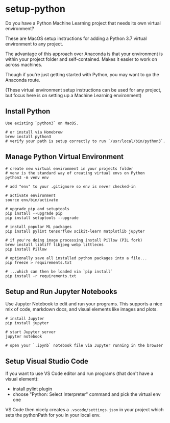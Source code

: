 # setup-python

Do you have a Python Machine Learning project that needs its own virtual environment?

These are MacOS setup instructions for adding a Python 3.7 virtual environment to any project.

The advantage of this approach over Anaconda is that your environment is within your project folder and self-contained. Makes it easier to work on across machines.

Though if you're just getting started with Python, you may want to go the Anaconda route.

(These virtual environment setup instructions can be used for any project, but focus here is on setting up a Machine Learning environment)

## Install Python

    Use existing `python3` on MacOS.

    # or install via Homebrew
    brew install python3
    # verify your path is setup correctly to run `/usr/local/bin/python3`.

## Manage Python Virtual Environment

    # create new virtual environment in your projects folder
    # venv is the standard way of creating virtual envs on Python
    python3 -m venv env

    # add "env" to your .gitignore so env is never checked-in

    # activate environment
    source env/bin/activate

    # upgrade pip and setuptools
    pip install --upgrade pip
    pip install setuptools --upgrade

    # install popular ML packages
    pip install pylint tensorflow scikit-learn matplotlib jupyter

    # if you're doing image processing install Pillow (PIL fork)
    brew install libtiff libjpeg webp littlecms
    pip install Pillow

    # optionally save all installed python packages into a file...
    pip freeze > requirements.txt

    # ...which can then be loaded via `pip install`
    pip install -r requirements.txt

## Setup and Run Jupyter Notebooks

Use Jupyter Notebook to edit and run your programs. This supports a nice mix of code, markdown docs, and visual elements like images and plots.

    # install Jupyter
    pip install jupyter

    # start Jupyter server
    jupyter notebook

    # open your `.ipynb` notebook file via Jupyter running in the browser

## Setup Visual Studio Code

If you want to use VS Code editor and run programs (that don't have a visual element):

- install pylint plugin
- choose "Python: Select Interpreter" command and pick the virtual env one

VS Code then nicely creates a `.vscode/settings.json` in your project which sets the pythonPath for you in your local env.
